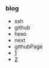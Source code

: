 ### blog
* ssh
* github
* hexo 
* next
* githubPage
* [1](http://www.xuanfengge.com/using-ssh-key-link-github-photo-tour.html)
* [2](https://www.jianshu.com/p/3fc93c16ad2d)
